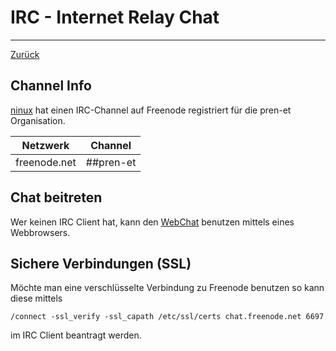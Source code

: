 # IRC - Internet Relay Chat

---

[Zurück](../README.md)

## Channel Info
[ninux](https://github.com/ninux) hat einen IRC-Channel auf Freenode
registriert für die pren-et Organisation.

| Netzwerk     | Channel   |
| ------------ | --------- |
| freenode.net | ##pren-et |

## Chat beitreten
Wer keinen IRC Client hat, kann den
[WebChat](http://webchat.freenode.net/?channels=##pren-et) benutzen
mittels eines Webbrowsers.

## Sichere Verbindungen (SSL)
Möchte man eine verschlüsselte Verbindung zu Freenode benutzen so kann
diese mittels

    /connect -ssl_verify -ssl_capath /etc/ssl/certs chat.freenode.net 6697

im IRC Client beantragt werden.
